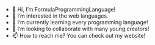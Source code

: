 - 👋 Hi, I’m FormulaProgrammingLanguage!
- 👀 I’m interested in the web languages.
- 🌱 I’m currently learning every programming language!
- 💞️ I’m looking to collaborate with many young creators!
- 📫 How to reach me? You can check out my website!
